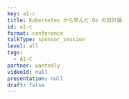 ```yaml
---
key: a1-c
title: Kubernetes から学んだ Go の設計論
id: a1-c
format: conference
talkType: sponsor_session
level: all
tags:
  - A1-C
partner: wantedly
videoId: null
presentation: null
draft: false
---
```

